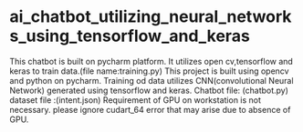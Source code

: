 # ai_chatbot_utilizing_neural_networks_using_tensorflow_and_keras
This chatbot is built on pycharm platform.
It utilizes open cv,tensorflow and keras to train data.(file name:training.py)
This project is built using opencv and python on pycharm.
Training od data utilizes CNN(convolutional Neural Network) generated using tensorflow and keras.
Chatbot file: (chatbot.py)
dataset file :(intent.json)
Requirement of GPU on workstation is not necessary.
please ignore cudart_64 error that may arise due to absence of GPU.
